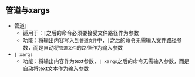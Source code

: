 ## 管道与xargs
* 管道`|`
    * 适用于：`|`之后的命令必须要接受文件路径作为参数 
    * 功能：将输出内容写入到`管道文件`中，`|`之后的命令无需输入文件路径参数，而是自动将`管道文件`的路径作为输入参数
* `| xargs`
    * 功能：将输出内容作为text参数，`| xargs`之后的命令无需输入参数，而是自动将text文本作为输入参数 